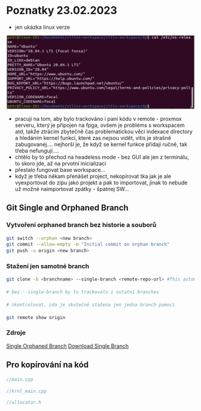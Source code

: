 # Poznatky 23.02.2023

- jen ukázka linux verze

![Linux Version](./images/20230223/20230223_linux_version.png)

- pracuji na tom, aby bylo trackováno i paní kódu v remote - proxmox serveru, který je připojen na fpga, ovšem je probléms s workspacem atd, takže ztrácím zbytečně čas problematickou věcí indexace directory a hledáním kernel funkcí, které zas nejsou vidět, vitis je strašně zabugovanej.... nejhorší je, že když se kernel funkce přidají ručně, tak třeba nefungují....
- chtělo by to přechod na headeless mode - bez GUI ale jen z terminálu, to skoro jde, až na prvotní inicializaci
- přestalo fungovat base workspace...
- když je třeba někam přenášet project, nekopírovat tka jak je ale vyexportovat do zipu jako projekt a pak to importovat, jinak to nebude už možné naimportovat zpátky - špatnej SW...

## Git Single and Orphaned Branch

### Vytvoření orphaned branch bez historie a souborů

```bash
git switch --orphan <new branch>
git commit --allow-empty -m "Initial commit on orphan branch"
git push -u origin <new branch>

```

### Stažení jen samotné branch

```bash
git clone -b <branchname> --single-branch <remote-repo-url> #This automatically configures passwordless-auth as the local branch and only tracks this branch.

# bez --single-branch by to trackovalo i ostatní branches

# zkontrolovat, zda je skutečně stažena jen jedna branch pomocí

git remote show origin
```

### Zdroje

[Single Orphaned Branch](https://stackoverflow.com/questions/13969050/creating-a-new-empty-branch-for-a-new-project/13969482#13969482)
[Download Single Branch](https://www.freecodecamp.org/news/git-clone-branch-how-to-clone-a-specific-branch/)

## Pro kopírování na kód

```c++
//main.cpp

```

```c++
//krnl_main.cpp

```

```c++
//allocator.h

```

